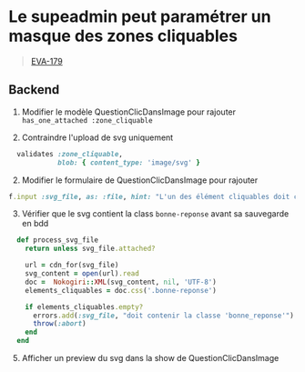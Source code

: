 <!-- 📄 Standard : https://www.notion.so/captive/Le-cadrage-technique-dbb611e45f114737a6b14745caa584e9?pvs=4 -->
# Le supeadmin peut paramétrer un masque des zones cliquables

> [EVA-179](https://captive-team.atlassian.net/browse/EVA-179)

## Backend

1. Modifier le modèle QuestionClicDansImage pour rajouter `has_one_attached :zone_cliquable`

2. Contraindre l'upload de svg uniquement
```ruby
  validates :zone_cliquable,
            blob: { content_type: 'image/svg' }
```

2. Modifier le formulaire de QuestionClicDansImage pour rajouter
```ruby
f.input :svg_file, as: :file, hint: "L'un des élément cliquables doit contenir la classe css bonne-reponse"
```

3. Vérifier que le svg contient la class `bonne-reponse` avant sa sauvegarde en bdd

```ruby
  def process_svg_file
    return unless svg_file.attached?

    url = cdn_for(svg_file)
    svg_content = open(url).read
    doc =  Nokogiri::XML(svg_content, nil, 'UTF-8')
    elements_cliquables = doc.css('.bonne-reponse')

    if elements_cliquables.empty?
      errors.add(:svg_file, "doit contenir la classe 'bonne_reponse'")
      throw(:abort)
    end
  end
```

5. Afficher un preview du svg dans la show de QuestionClicDansImage

